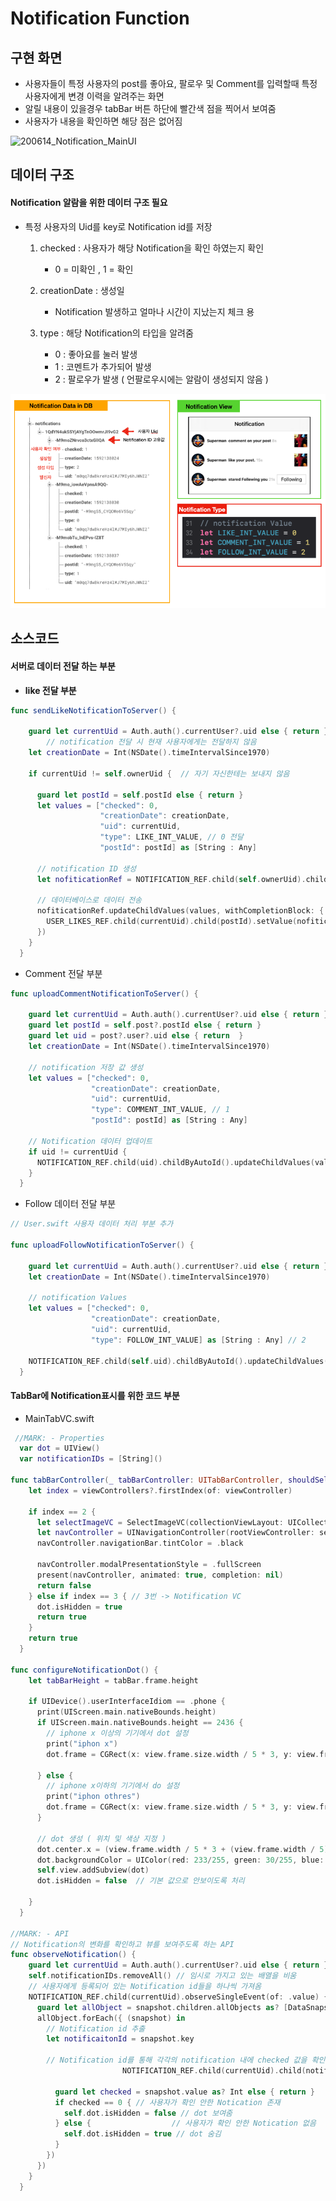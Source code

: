 # Notification Function

## 구현 화면

- 사용자들이 특정 사용자의 post를 좋아요, 팔로우 및 Comment를 입력할때 특정 사용자에게 변경 이력을 알려주는 화면
- 알릴 내용이 있을경우 tabBar 버튼 하단에 빨간색 점을 찍어서 보여줌
- 사용자가 내용을 확인하면 해당 점은 없어짐

![200614_Notification_MainUI](../image/200614_Notification_MainUI.gif)

## 데이터 구조 

#### Notification 알람을 위한 데이터 구조 필요

- 특정 사용자의 Uid를 key로 Notification id를 저장

  1. checked : 사용자가 해당 Notification을 확인 하였는지 확인
     - 0 = 미확인 , 1 = 확인

  2. creationDate : 생성일
     - Notification 발생하고 얼마나 시간이 지났는지 체크 용
  3. type : 해당 Notification의 타입을 알려줌
     - 0 : 좋아요를 눌러 발생
     - 1 : 코멘트가 추가되어 발생
     - 2 : 팔로우가 발생 ( 언팔로우시에는 알람이 생성되지 않음 )


![200614_Notification_DataStructure](../image/200614_Notification_DataStructure.png)

## 소스코드

#### 서버로 데이터 전달 하는 부분

- **like 전달 부분** 

```swift
func sendLikeNotificationToServer() {
    
    guard let currentUid = Auth.auth().currentUser?.uid else { return }
		// notification 전달 시 현재 사용자에게는 전달하지 않음
    let creationDate = Int(NSDate().timeIntervalSince1970)
    
    if currentUid != self.ownerUid {  // 자기 자신한테는 보내지 않음
      
      guard let postId = self.postId else { return }
      let values = ["checked": 0,
                    "creationDate": creationDate,
                    "uid": currentUid,
                    "type": LIKE_INT_VALUE, // 0 전달
                    "postId": postId] as [String : Any]
      
      // notification ID 생성
      let nofiticationRef = NOTIFICATION_REF.child(self.ownerUid).childByAutoId()
      
      // 데이터베이스로 데이터 전송
      nofiticationRef.updateChildValues(values, withCompletionBlock: { (err,ref) in
        USER_LIKES_REF.child(currentUid).child(postId).setValue(nofiticationRef.key)
      })
    }
  }
```

- Comment 전달 부분 

```swift
func uploadCommentNotificationToServer() {
    
    guard let currentUid = Auth.auth().currentUser?.uid else { return }
    guard let postId = self.post?.postId else { return }
    guard let uid = post?.user?.uid else { return  }
    let creationDate = Int(NSDate().timeIntervalSince1970)
    
    // notification 저장 값 생성
    let values = ["checked": 0,
                  "creationDate": creationDate,
                  "uid": currentUid,
                  "type": COMMENT_INT_VALUE, // 1
                  "postId": postId] as [String : Any]
    
    // Notification 데이터 업데이트
    if uid != currentUid {
      NOTIFICATION_REF.child(uid).childByAutoId().updateChildValues(values)
    }
  }
```

- Follow 데이터 전달 부분

```swift
// User.swift 사용자 데이터 처리 부분 추가

func uploadFollowNotificationToServer() {
    
    guard let currentUid = Auth.auth().currentUser?.uid else { return }
    let creationDate = Int(NSDate().timeIntervalSince1970)
    
    // notification Values
    let values = ["checked": 0,
                  "creationDate": creationDate,
                  "uid": currentUid,
                  "type": FOLLOW_INT_VALUE] as [String : Any] // 2
    
    NOTIFICATION_REF.child(self.uid).childByAutoId().updateChildValues(values)
  }
```



#### TabBar에 Notification표시를 위한 코드 부분

- MainTabVC.swift

```swift
 //MARK: - Properties
  var dot = UIView()
  var notificationIDs = [String]()

func tabBarController(_ tabBarController: UITabBarController, shouldSelect viewController: UIViewController) -> Bool {
    let index = viewControllers?.firstIndex(of: viewController)
    
    if index == 2 {
      let selectImageVC = SelectImageVC(collectionViewLayout: UICollectionViewFlowLayout())
      let navController = UINavigationController(rootViewController: selectImageVC)
      navController.navigationBar.tintColor = .black
      
      navController.modalPresentationStyle = .fullScreen
      present(navController, animated: true, completion: nil)
      return false
    } else if index == 3 { // 3번 -> Notification VC
      dot.isHidden = true
      return true
    }
    return true
  }

func configureNotificationDot() {
    let tabBarHeight = tabBar.frame.height
    
    if UIDevice().userInterfaceIdiom == .phone {
      print(UIScreen.main.nativeBounds.height)
      if UIScreen.main.nativeBounds.height == 2436 {
        // iphone x 이상의 기기에서 dot 설정
        print("iphon x")
        dot.frame = CGRect(x: view.frame.size.width / 5 * 3, y: view.frame.height - tabBarHeight, width: 6, height: 6)
        
      } else {
        // iphone x이하의 기기에서 do 설정
        print("iphon othres")
        dot.frame = CGRect(x: view.frame.size.width / 5 * 3, y: view.frame.height, width: 6, height: 6)
      }
      
      // dot 생성 ( 위치 및 색상 지정 )
      dot.center.x = (view.frame.width / 5 * 3 + (view.frame.width / 5) / 2)
      dot.backgroundColor = UIColor(red: 233/255, green: 30/255, blue: 99/255, alpha:1)
      self.view.addSubview(dot)
      dot.isHidden = false	// 기본 값으로 안보이도록 처리
      
    }
  }

//MARK: - API
// Notification의 변화를 확인하고 뷰를 보여주도록 하는 API
func observeNotification() {
    guard let currentUid = Auth.auth().currentUser?.uid else { return }
    self.notificationIDs.removeAll() // 임시로 가지고 있는 배열을 비움
    // 사용자에게 등록되어 있는 Notification id들을 하나씩 가져옴
    NOTIFICATION_REF.child(currentUid).observeSingleEvent(of: .value) { (snapshot) in
      guard let allObject = snapshot.children.allObjects as? [DataSnapshot] else { return }
      allObject.forEach({ (snapshot) in
        // Notification id 추출
        let notificaitonId = snapshot.key

        // Notification id를 통해 각각의 notification 내에 checked 값을 확인하여 dot 표시 여부 결정
                         NOTIFICATION_REF.child(currentUid).child(notificaitonId).child("checked").observeSingleEvent(of: .value, with: { (snapshot) in
          
          guard let checked = snapshot.value as? Int else { return }
          if checked == 0 { // 사용자가 확인 안한 Notication 존재 
            self.dot.isHidden = false // dot 보여줌
          } else {					// 사용자가 확인 안한 Notication 없음
            self.dot.isHidden = true // dot 숨김
          }
        })
      })
    }
  }
```



